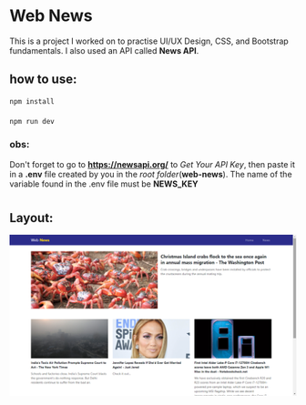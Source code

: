 
# Web News

This is a project I worked on to practise UI/UX Design, CSS, and Bootstrap fundamentals. I also used an API called **News API**.

## how to use:
    npm install
#### 
    npm run dev

### **obs:**
Don't forget to go to **https://newsapi.org/** to *Get Your API Key*, then paste it in a **.env** file created by you in the _root folder_(**web-news**). The name of the variable found in the .env file must be **NEWS_KEY**

#  

## Layout: 
![alt text](https://github.com/eduardo-sabino/bootstrap-landing-page/blob/main/public/web-news-layout.png)

